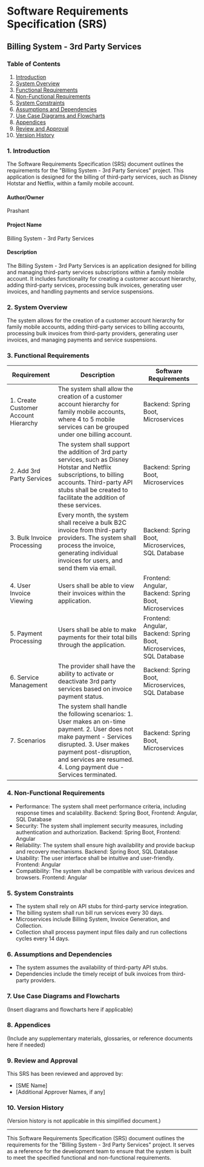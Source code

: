 # Software Requirements Specification (SRS)
## Billing System - 3rd Party Services

### Table of Contents
1. [Introduction](#1-introduction)
2. [System Overview](#2-system-overview)
3. [Functional Requirements](#3-functional-requirements)
4. [Non-Functional Requirements](#4-non-functional-requirements)
5. [System Constraints](#5-system-constraints)
6. [Assumptions and Dependencies](#6-assumptions-and-dependencies)
7. [Use Case Diagrams and Flowcharts](#7-use-case-diagrams-and-flowcharts)
8. [Appendices](#8-appendices)
9. [Review and Approval](#9-review-and-approval)
10. [Version History](#10-version-history)

### 1. Introduction
The Software Requirements Specification (SRS) document outlines the requirements for the "Billing System - 3rd Party Services" project. This application is designed for the billing of third-party services, such as Disney Hotstar and Netflix, within a family mobile account.

#### Author/Owner
Prashant

#### Project Name
Billing System - 3rd Party Services

#### Description
The Billing System - 3rd Party Services is an application designed for billing and managing third-party services subscriptions within a family mobile account. It includes functionality for creating a customer account hierarchy, adding third-party services, processing bulk invoices, generating user invoices, and handling payments and service suspensions.

### 2. System Overview
The system allows for the creation of a customer account hierarchy for family mobile accounts, adding third-party services to billing accounts, processing bulk invoices from third-party providers, generating user invoices, and managing payments and service suspensions.

### 3. Functional Requirements
| Requirement | Description | Software Requirements |
|-------------|-------------|-----------------------|
| 1. Create Customer Account Hierarchy | The system shall allow the creation of a customer account hierarchy for family mobile accounts, where 4 to 5 mobile services can be grouped under one billing account. | Backend: Spring Boot, Microservices |
| 2. Add 3rd Party Services | The system shall support the addition of 3rd party services, such as Disney Hotstar and Netflix subscriptions, to billing accounts. Third-party API stubs shall be created to facilitate the addition of these services. | Backend: Spring Boot, Microservices |
| 3. Bulk Invoice Processing | Every month, the system shall receive a bulk B2C invoice from third-party providers. The system shall process the invoice, generating individual invoices for users, and send them via email. | Backend: Spring Boot, Microservices, SQL Database |
| 4. User Invoice Viewing | Users shall be able to view their invoices within the application. | Frontend: Angular, Backend: Spring Boot, Microservices |
| 5. Payment Processing | Users shall be able to make payments for their total bills through the application. | Frontend: Angular, Backend: Spring Boot, Microservices, SQL Database |
| 6. Service Management | The provider shall have the ability to activate or deactivate 3rd party services based on invoice payment status. | Backend: Spring Boot, Microservices, SQL Database |
| 7. Scenarios | The system shall handle the following scenarios: 1. User makes an on-time payment. 2. User does not make payment - Services disrupted. 3. User makes payment post-disruption, and services are resumed. 4. Long payment due - Services terminated. | Backend: Spring Boot, Microservices |

### 4. Non-Functional Requirements
- Performance: The system shall meet performance criteria, including response times and scalability. Backend: Spring Boot, Frontend: Angular, SQL Database
- Security: The system shall implement security measures, including authentication and authorization. Backend: Spring Boot, Frontend: Angular
- Reliability: The system shall ensure high availability and provide backup and recovery mechanisms. Backend: Spring Boot, SQL Database
- Usability: The user interface shall be intuitive and user-friendly. Frontend: Angular
- Compatibility: The system shall be compatible with various devices and browsers. Frontend: Angular

### 5. System Constraints
- The system shall rely on API stubs for third-party service integration.
- The billing system shall run bill run services every 30 days.
- Microservices include Billing System, Invoice Generation, and Collection.
- Collection shall process payment input files daily and run collections cycles every 14 days.

### 6. Assumptions and Dependencies
- The system assumes the availability of third-party API stubs.
- Dependencies include the timely receipt of bulk invoices from third-party providers.

### 7. Use Case Diagrams and Flowcharts
(Insert diagrams and flowcharts here if applicable)

### 8. Appendices
(Include any supplementary materials, glossaries, or reference documents here if needed)

### 9. Review and Approval
This SRS has been reviewed and approved by:

- [SME Name]
- [Additional Approver Names, if any]

### 10. Version History
(Version history is not applicable in this simplified document.)

---

This Software Requirements Specification (SRS) document outlines the requirements for the "Billing System - 3rd Party Services" project. It serves as a reference for the development team to ensure that the system is built to meet the specified functional and non-functional requirements.
